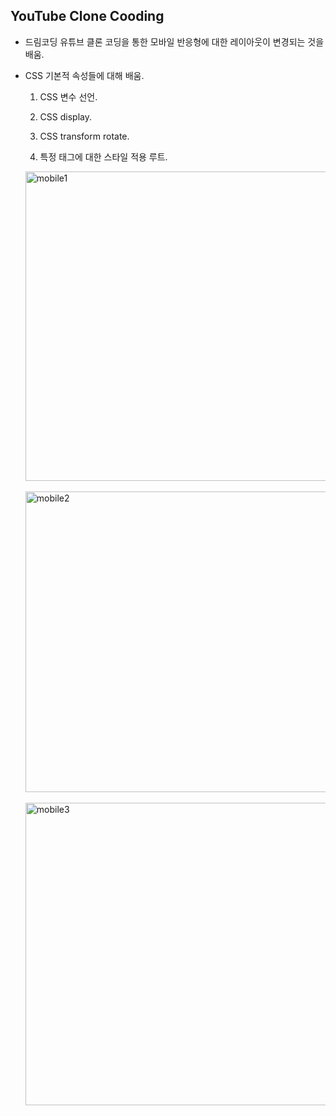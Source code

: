 ## YouTube Clone Cooding

- 드림코딩 유튜브 클론 코딩을 통한 모바일 반응형에 대한 레이아웃이 변경되는 것을 배움.

- CSS 기본적 속성들에 대해 배움.

  1. CSS 변수 선언.

  2. CSS display.

  3. CSS transform rotate.

  4. 특정 태그에 대한 스타일 적용 루트.

  <img width="495" alt="mobile1" src="https://user-images.githubusercontent.com/102138834/201453558-2d8bd2a4-a854-4902-8a14-978e145876fc.png">
  
  </br>
  </br>
  
  <img width="481" alt="mobile2" src="https://user-images.githubusercontent.com/102138834/201453569-337f67ab-965b-4607-b540-d3529b41eeff.png">
  
  </br>
  </br>
  
  <img width="484" alt="mobile3" src="https://user-images.githubusercontent.com/102138834/201453582-b68642ad-27bc-413c-85be-5508e421765a.png">
